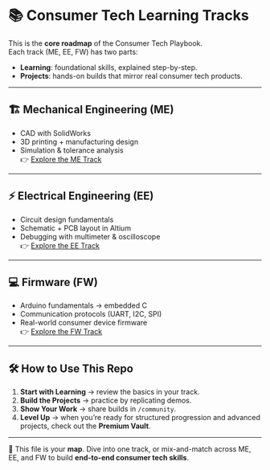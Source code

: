 # 📚 Consumer Tech Learning Tracks

This is the **core roadmap** of the Consumer Tech Playbook.  
Each track (ME, EE, FW) has two parts:
- **Learning**: foundational skills, explained step-by-step.  
- **Projects**: hands-on builds that mirror real consumer tech products.  

---

## 🏗️ Mechanical Engineering (ME)
- CAD with SolidWorks  
- 3D printing + manufacturing design  
- Simulation & tolerance analysis  
👉 [Explore the ME Track](ME.md)

---

## ⚡ Electrical Engineering (EE)
- Circuit design fundamentals  
- Schematic + PCB layout in Altium  
- Debugging with multimeter & oscilloscope  
👉 [Explore the EE Track](EE.md)

---

## 💻 Firmware (FW)
- Arduino fundamentals → embedded C  
- Communication protocols (UART, I2C, SPI)  
- Real-world consumer device firmware  
👉 [Explore the FW Track](FW.md)

---

## 🛠️ How to Use This Repo
1. **Start with Learning** → review the basics in your track.  
2. **Build the Projects** → practice by replicating demos.  
3. **Show Your Work** → share builds in `/community`.  
4. **Level Up** → when you’re ready for structured progression and advanced projects, check out the **Premium Vault**.  

---

📌 This file is your **map**. Dive into one track, or mix-and-match across ME, EE, and FW to build **end-to-end consumer tech skills**.
